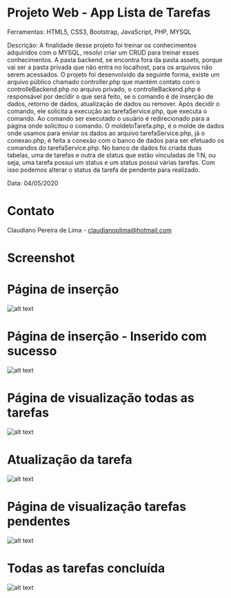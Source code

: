 # Projeto Web - App Lista de Tarefas

Ferramentas: HTML5, CSS3, Bootstrap, JavaScript, PHP, MYSQL

Descrição: A finalidade desse projeto foi treinar os conhecimentos adquiridos com o MYSQL, resolvi criar um CRUD para treinar esses conhecimentos. A pasta backend, se encontra fora da pasta assets, porque vai ser a pasta privada que não entra no localhost, para os arquivos não serem acessados.
O projeto foi desenvolvido da seguinte forma, existe um arquivo público chamado controller.php que mantém contato com o controlleBackend.php no arquivo privado, o controlleBackend.php é responsável por decidir o que será feito, se o comando é de inserção de dados, retorno de dados, atualização de dados ou remover. Após decidir o comando, ele solicita a execução ao tarefaService.php, que executa o comando. Ao comando ser executado o usuário é redirecionado para a página onde solicitou o comando. O moldeloTarefa.php, é o molde de dados onde usamos para enviar os dados ao arquivo tarefaService.php, já o conexao.php, é feita a conexão com o banco de dados para ser efetuado os comandos do tarefaService.php.
No banco de dados foi criada duas tabelas, uma de tarefas e outra de status que estão vinculadas de 1:N, ou seja, uma tarefa possui um status e um status possui várias tarefas. Com isso podemos alterar o status da tarefa de pendente para realizado.

Data: 04/05/2020

# Contato

Claudiano Pereira de Lima - claudianoplima@hotmail.com

# Screenshot

# Página de inserção
![alt text](https://i.imgur.com/p5JadlJ.png)

# Página de inserção - Inserido com sucesso
![alt text](https://i.imgur.com/p9LLmE2.png)

# Página de visualização todas as tarefas
![alt text](https://i.imgur.com/xDNeHp8.png)

# Atualização da tarefa
![alt text](https://i.imgur.com/eHJNMnu.png)

# Página de visualização tarefas pendentes
![alt text](https://i.imgur.com/0oyGbKg.png)

# Todas as tarefas concluída
![alt text](https://i.imgur.com/m5ro1Xx.png)

